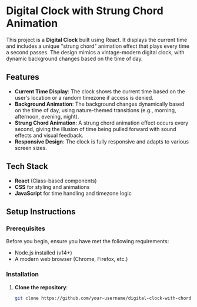 # Digital Clock with Strung Chord Animation

This project is a **Digital Clock** built using React. It displays the current time and includes a unique "strung chord" animation effect that plays every time a second passes. The design mimics a vintage-modern digital clock, with dynamic background changes based on the time of day.

## Features

- **Current Time Display**: The clock shows the current time based on the user's location or a random timezone if access is denied.
- **Background Animation**: The background changes dynamically based on the time of day, using nature-themed transitions (e.g., morning, afternoon, evening, night).
- **Strung Chord Animation**: A strung chord animation effect occurs every second, giving the illusion of time being pulled forward with sound effects and visual feedback.
- **Responsive Design**: The clock is fully responsive and adapts to various screen sizes.

## Tech Stack

- **React** (Class-based components)
- **CSS** for styling and animations
- **JavaScript** for time handling and timezone logic

## Setup Instructions

### Prerequisites
Before you begin, ensure you have met the following requirements:
- Node.js installed (v14+)
- A modern web browser (Chrome, Firefox, etc.)

### Installation

1. **Clone the repository**:
   ```bash
   git clone https://github.com/your-username/digital-clock-with-chord-animation.git
